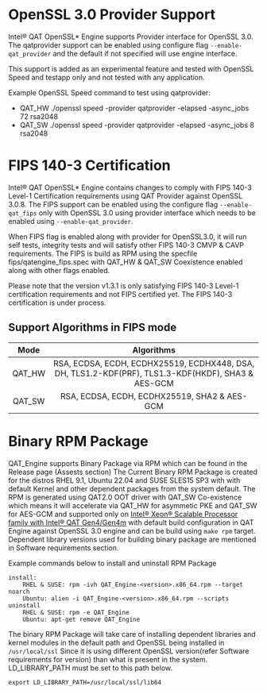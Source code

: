 # OpenSSL 3.0 Provider Support

Intel&reg; QAT OpenSSL\* Engine supports Provider interface for OpenSSL 3.0.
The qatprovider support can be enabled using configure flag `--enable-qat_provider`
and the default if not specified will use engine interface.

This support is added as an experimental feature and tested with
OpenSSL Speed and testapp only and not tested with any application.

Example OpenSSL Speed command to test using qatprovider:

* QAT_HW
     ./openssl speed -provider qatprovider -elapsed -async_jobs 72 rsa2048
* QAT_SW
     ./openssl speed -provider qatprovider -elapsed -async_jobs 8 rsa2048

# FIPS 140-3 Certification

Intel&reg; QAT OpenSSL\* Engine contains changes to comply with FIPS 140-3 Level-1
Certification requirements using QAT Provider against OpenSSL 3.0.8. The FIPS
support can be enabled using the configure flag `--enable-qat_fips` only with
OpenSSL 3.0 using provider interface which needs to be enabled using `--enable-qat_provider`.

When FIPS flag is enabled along with provider for OpenSSL3.0, it will run
self tests, integrity tests and will satisfy other FIPS 140-3 CMVP & CAVP
requirements. The FIPS is build as RPM using the specfile fips/qatengine_fips.spec
with QAT_HW & QAT_SW Coexistence enabled along with other flags enabled.

Please note that the version v1.3.1 is only satisfying FIPS 140-3 Level-1
certification requirements and not FIPS certified yet.
The FIPS 140-3 certification is under process.

## Support Algorithms in FIPS mode

| Mode | Algorithms |
| :---: | :---: |
| QAT_HW | RSA, ECDSA, ECDH, ECDHX25519, ECDHX448, DSA, DH, TLS1.2-KDF(PRF), TLS1.3-KDF(HKDF), SHA3 & AES-GCM |
| QAT_SW | RSA, ECDSA, ECDH, ECDHX25519, SHA2 & AES-GCM |

# Binary RPM Package

QAT_Engine supports Binary Package via RPM which can be found in the Release page (Assests section)
The Current Binary RPM Package is created for the distros RHEL 9.1, Ubuntu 22.04 and SUSE SLES15 SP3 with
with default Kernel and other dependent packages from the system default.
The RPM is generated using QAT2.0 OOT driver with QAT_SW Co-existence which means
it will accelerate via QAT_HW for asymmetic PKE and QAT_SW for AES-GCM and supported only on
[Intel® Xeon® Scalable Processor family with Intel® QAT Gen4/Gen4m][1] with default build configuration
in QAT Engine against OpenSSL 3.0 engine and can be build using `make rpm` target.
Dependent library versions used for building binary package are mentioned in Software requirements section.

Example commands below to install and uninstall RPM Package

```
install:
    RHEL & SUSE: rpm -ivh QAT_Engine-<version>.x86_64.rpm --target noarch
    Ubuntu: alien -i QAT_Engine-<version>.x86_64.rpm --scripts
uninstall
    RHEL & SUSE: rpm -e QAT_Engine
    Ubuntu: apt-get remove QAT_Engine
```

The binary RPM Package will take care of installing dependent libraries and kernel modules in the
default path and OpenSSL being installed in `/usr/local/ssl`
Since it is using different OpenSSL version(refer Software requirements for version) than what is
present in the system. LD_LIBRARY_PATH must be set to this path below.

```
export LD_LIBRARY_PATH=/usr/local/ssl/lib64
```

[1]:https://www.intel.com/content/www/us/en/products/docs/processors/xeon-accelerated/4th-gen-xeon-scalable-processors.html
